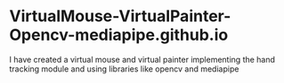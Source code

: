 # VirtualMouse-VirtualPainter-Opencv-mediapipe.github.io
I have created a virtual mouse and virtual painter implementing the hand tracking module and using libraries like opencv and mediapipe
